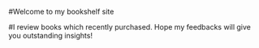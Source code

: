 #Welcome to my bookshelf site

#I review books which recently purchased. Hope my feedbacks will give you outstanding insights!

